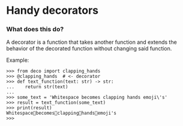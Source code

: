 # Handy decorators
### What does this do?
A decorator is a function that takes another function and extends the behavior of the decorated function without changing said function.


Example:
```
>>> from deco import clapping_hands
>>> @clapping_hands  # <- decorator
>>> def text_function(text: str) -> str:
...    return str(text)
...
>>> some_text = 'Whitespace becomes clapping hands emoji\'s'
>>> result = text_function(some_text)
>>> print(result)
Whitespace👏becomes👏clapping👏hands👏emoji's
>>>
```

